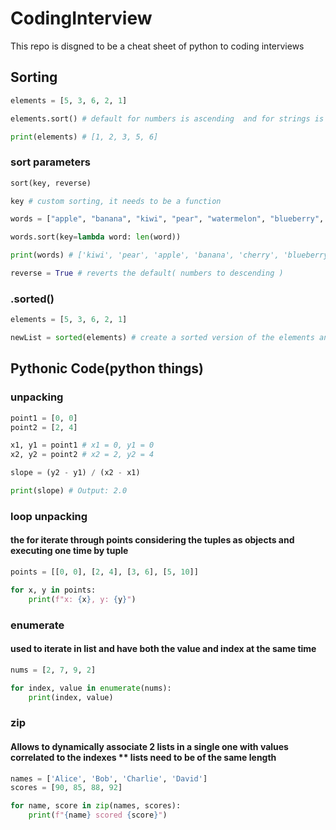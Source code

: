 # CodingInterview

This repo is disgned to be a cheat sheet of python to coding interviews

## Sorting
```python
elements = [5, 3, 6, 2, 1]

elements.sort() # default for numbers is ascending  and for strings is alphabetical 

print(elements) # [1, 2, 3, 5, 6]
```
### sort parameters 
```python
sort(key, reverse)

key # custom sorting, it needs to be a function

words = ["apple", "banana", "kiwi", "pear", "watermelon", "blueberry", "cherry"]

words.sort(key=lambda word: len(word))

print(words) # ['kiwi', 'pear', 'apple', 'banana', 'cherry', 'blueberry', 'watermelon']

reverse = True # reverts the default( numbers to descending )
```
### .sorted()
```python
elements = [5, 3, 6, 2, 1]

newList = sorted(elements) # create a sorted version of the elements and put it on newList

```
## Pythonic Code(python things)

### unpacking 

``` python
point1 = [0, 0]
point2 = [2, 4]

x1, y1 = point1 # x1 = 0, y1 = 0
x2, y2 = point2 # x2 = 2, y2 = 4

slope = (y2 - y1) / (x2 - x1)

print(slope) # Output: 2.0 
```

### loop unpacking
#### the for iterate through points considering the tuples as objects and executing one time by tuple

```python
points = [[0, 0], [2, 4], [3, 6], [5, 10]]

for x, y in points:
    print(f"x: {x}, y: {y}")

```

### enumerate
#### used to iterate in list and have both the value and index at the same time

```python
nums = [2, 7, 9, 2]

for index, value in enumerate(nums):
    print(index, value)
```

### zip
#### Allows to dynamically associate 2 lists in a single one with values correlated to the indexes ** lists need to be of the same length

```python
names = ['Alice', 'Bob', 'Charlie', 'David']
scores = [90, 85, 88, 92]

for name, score in zip(names, scores):
    print(f"{name} scored {score}")
```

